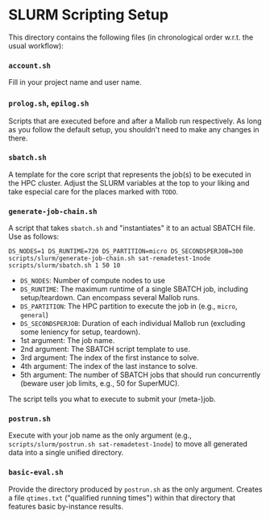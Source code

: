 
# SLURM Scripting Setup

This directory contains the following files (in chronological order w.r.t. the usual workflow):

### `account.sh`

Fill in your project name and user name.

### `prolog.sh`, `epilog.sh`

Scripts that are executed before and after a Mallob run respectively. As long as you follow the default setup, you shouldn't need to make any changes in there.

### `sbatch.sh`

A template for the core script that represents the job(s) to be executed in the HPC cluster. Adjust the SLURM variables at the top to your liking and take especial care for the places marked with `TODO`.

### `generate-job-chain.sh`

A script that takes `sbatch.sh` and "instantiates" it to an actual SBATCH file. Use as follows:

```
DS_NODES=1 DS_RUNTIME=720 DS_PARTITION=micro DS_SECONDSPERJOB=300 scripts/slurm/generate-job-chain.sh sat-remadetest-1node scripts/slurm/sbatch.sh 1 50 10
```

* `DS_NODES`: Number of compute nodes to use
* `DS_RUNTIME`: The maximum runtime of a single SBATCH job, including setup/teardown. Can encompass several Mallob runs.
* `DS_PARTITION`: The HPC partition to execute the job in (e.g., `micro`, `general`)
* `DS_SECONDSPERJOB`: Duration of each individual Mallob run (excluding some leniency for setup, teardown).
* 1st argument: The job name.
* 2nd argument: The SBATCH script template to use.
* 3rd argument: The index of the first instance to solve.
* 4th argument: The index of the last instance to solve.
* 5th argument: The number of SBATCH jobs that should run concurrently (beware user job limits, e.g., 50 for SuperMUC).

The script tells you what to execute to submit your (meta-)job.

### `postrun.sh`

Execute with your job name as the only argument (e.g., `scripts/slurm/postrun.sh sat-remadetest-1node`) to move all generated data into a single unified directory.

### `basic-eval.sh`

Provide the directory produced by `postrun.sh` as the only argument. Creates a file `qtimes.txt` ("qualified running times") within that directory that features basic by-instance results.


